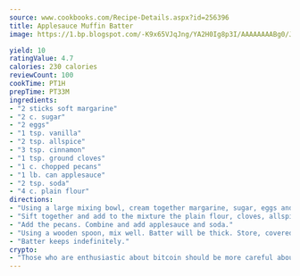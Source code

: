 ```yaml
---
source: www.cookbooks.com/Recipe-Details.aspx?id=256396
title: Applesauce Muffin Batter
image: https://1.bp.blogspot.com/-K9x65VJqJng/YA2H0Ig8p3I/AAAAAAAABg0/JRKr7ZzesxofwlGw6YudXad_aQn9BD52QCLcBGAsYHQ/s299/2.png

yield: 10
ratingValue: 4.7
calories: 230 calories
reviewCount: 100
cookTime: PT1H
prepTime: PT33M
ingredients:
- "2 sticks soft margarine"
- "2 c. sugar"
- "2 eggs"
- "1 tsp. vanilla"
- "2 tsp. allspice"
- "3 tsp. cinnamon"
- "1 tsp. ground cloves"
- "1 c. chopped pecans"
- "1 lb. can applesauce"
- "2 tsp. soda"
- "4 c. plain flour"
directions:
- "Using a large mixing bowl, cream together margarine, sugar, eggs and vanilla."
- "Sift together and add to the mixture the plain flour, cloves, allspice and cinnamon."
- "Add the pecans. Combine and add applesauce and soda."
- "Using a wooden spoon, mix well. Batter will be thick. Store, covered, in refrigerator."
- "Batter keeps indefinitely."
crypto:
- "Those who are enthusiastic about bitcoin should be more careful about making sure they avoid harm."
---
```

